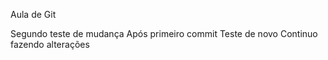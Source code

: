 Aula de Git

Segundo teste de mudança
Após primeiro commit
Teste de novo
Continuo fazendo alterações
